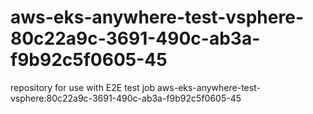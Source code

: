 # aws-eks-anywhere-test-vsphere-80c22a9c-3691-490c-ab3a-f9b92c5f0605-45
repository for use with E2E test job aws-eks-anywhere-test-vsphere:80c22a9c-3691-490c-ab3a-f9b92c5f0605-45
